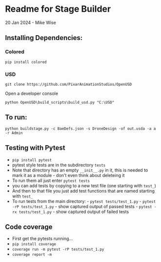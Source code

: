 # Readme for Stage Builder
20 Jan 2024 - Mike Wise

## Installing Dependencies:

### Colored
```
pip install colored
```

### USD

```
git clone https://github.com/PixarAnimationStudios/OpenUSD
```

Open a developer console

```
python OpenUSD\build_scripts\build_usd.py "C:\USD"
```

## To run:

```
python buildstage.py -c BaeDefs.json -s DroneDesign -of out.usda -a a -r Admin
```

## Testing with Pytest
- `pip install pytest`
- pytest style tests are in the subdirectory `tests`
- Note that directory has an empty `__init__.py` in it, this is needed to mark it as a module - don't even think about deleteing it
- To run them all just enter `pytest tests`
- you can add tests by copying to a new test file (one starting with `test_`)
- And then to that file you just add test functions that are named starting with `test_`
- To run tests from the main directory:
      - `pytest tests/test_1.py`
      - `pytest -rP tests/test_1.py` - show captured output of passed tests
      - `pytest -rx tests/test_1.py` - show captured output of failed tests

## Code coverage
- First get the pytests running...
- `pip install coverage`
- `coverage run -m pytest -rP tests/test_1.py`
- `coverage report -m`